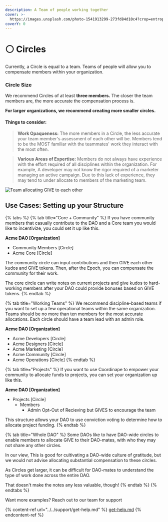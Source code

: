```yaml
---
description: A Team of people working together
cover: >-
  https://images.unsplash.com/photo-1541913299-273fd84d10c4?crop=entropy&cs=srgb&fm=jpg&ixid=MnwxOTcwMjR8MHwxfHNlYXJjaHwyfHxjaXJjbGV8ZW58MHx8fHwxNjUyNzUzOTM5&ixlib=rb-1.2.1&q=85
coverY: 0
---
```


# ⚪ Circles

Currently, a Circle is equal to a team. Teams of people will allow you to compensate members within your organization.

### Circle Size

We recommend Circles of at least **three members.** The closer the team members are, the more accurate the compensation process is.

**For larger organizations, we recommend creating more smaller circles.**

#### Things to consider:

> **Work Opaqueness:** The more members in a Circle, the less accurate your team member's assessment of each other will be. Members tend to be the MOST familiar with the teammates' work they interact with the most often.&#x20;

> **Various Areas of Expertise:** Members do not always have experience with the effort required of all disciplines within the organization. For example, A developer may not know the rigor required of a marketer managing an active campaign. Due to this lack of experience, they may tend to under allocate to members of the marketing team.

![Team allocating GIVE to each other](<../../.gitbook/assets/2022-04-27 15.59.13.gif>)

## Use Cases: Setting up your Structure

{% tabs %}
{% tab title="Core + Community" %}
If you have community members that casually contribute to the DAO and a Core team you would like to incentivize, you could set it up like this.

**Acme DAO \[Organization]**

* Community Members \[Circle]
* Acme Core \[Circle]

The community circle can input contributions and then GIVE each other kudos and GIVE tokens. Then, after the Epoch, you can compensate the community for their work.

The core circle can write notes on current projects and give kudos to hard-working members after your DAO could provide bonuses based on GIVE tokens.
{% endtab %}

{% tab title="Working Teams" %}
We recommend discipline-based teams if you want to set up a few operational teams within the same organization. Teams should be no more than ten members for the most accurate allocations. Each circle should have a team lead with an admin role.

**Acme DAO \[Organization]**

* Acme Developers \[Circle]
* Acme Designers \[Circle]
* Acme Marketing \[Circle]
* Acme Community \[Circle]
* Acme Operations \[Circle]
{% endtab %}

{% tab title="Projects" %}
If you want to use Coordinape to empower your community to allocate funds to projects, you can set your organization up like this.

**Acme DAO \[Organization]**

* Projects \[Circle]
  * Members
    * Admin Opt-Out of Recieving but GIVES to encourage the team&#x20;

This structure allows your DAO to use conviction voting to determine how to allocate project funding.
{% endtab %}

{% tab title="Whole DAO" %}
Some DAOs like to have DAO-wide circles to enable members to allocate GIVE to their DAO-mates, with who they may not share any other circles.

In our view, This is good for cultivating a DAO-wide culture of gratitude, but we would not advise allocating substantial compensation to these circles.

As Circles get larger, it can be difficult for DAO-mates to understand the type of work done across the entire DAO.

That doesn't make the notes any less valuable, though!
{% endtab %}
{% endtabs %}

Want more examples? Reach out to our team for support

{% content-ref url="../../support/get-help.md" %}
[get-help.md](../../support/get-help.md)
{% endcontent-ref %}
